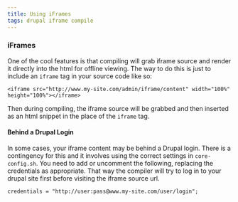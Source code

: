 ```yaml
---
title: Using iFrames
tags: drupal iframe compile
---
```

### iFrames
One of the cool features is that compiling will grab iframe source and render it directly into the html for offline viewing.  The way to do this is just to include an `iframe` tag in your source code like so:

    <iframe src="http://www.my-site.com/admin/iframe/content" width="100%" height="100%"></iframe>

Then during compiling, the iframe source will be grabbed and then inserted as an html snippet in the place of the `iframe` tag.

#### Behind a Drupal Login
In some cases, your iframe content may be behind a Drupal login.  There is a contingency for this and it involves using the correct settings in `core-config.sh`.  You need to add or uncomment the following, replacing the credentials as appropriate.  That way the compiler will try to log in to your drupal site first before visiting the iframe source url.
    
    credentials = "http://user:pass@www.my-site.com/user/login";
